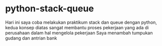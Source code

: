 # python-stack-queue

Hari ini saya coba melakukan praktikum stack dan queue dengan python, kedua konsep diatas sangat membantu proses pekerjaan yang ada di perusahaan dalam hal mengelola pekerjaan
Saya menambah tumpukan gudang dan antrian bank
